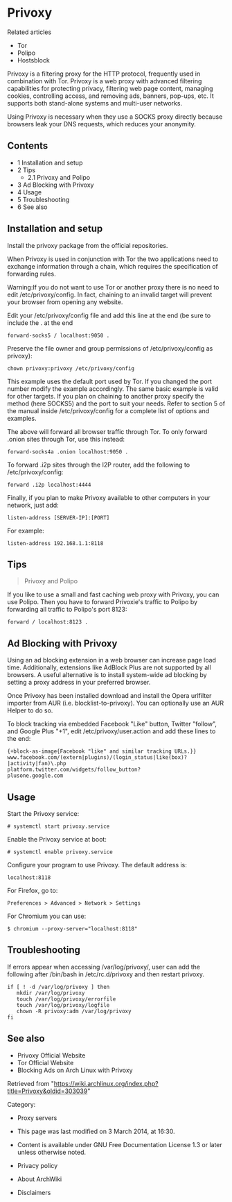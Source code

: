 Privoxy
=======

Related articles

-   Tor
-   Polipo
-   Hostsblock

Privoxy is a filtering proxy for the HTTP protocol, frequently used in
combination with Tor. Privoxy is a web proxy with advanced filtering
capabilities for protecting privacy, filtering web page content,
managing cookies, controlling access, and removing ads, banners,
pop-ups, etc. It supports both stand-alone systems and multi-user
networks.

Using Privoxy is necessary when they use a SOCKS proxy directly because
browsers leak your DNS requests, which reduces your anonymity.

Contents
--------

-   1 Installation and setup
-   2 Tips
    -   2.1 Privoxy and Polipo
-   3 Ad Blocking with Privoxy
-   4 Usage
-   5 Troubleshooting
-   6 See also

Installation and setup
----------------------

Install the privoxy package from the official repositories.

When Privoxy is used in conjunction with Tor the two applications need
to exchange information through a chain, which requires the
specification of forwarding rules.

Warning:If you do not want to use Tor or another proxy there is no need
to edit /etc/privoxy/config. In fact, chaining to an invalid target will
prevent your browser from opening any website.

Edit your /etc/privoxy/config file and add this line at the end (be sure
to include the . at the end

    forward-socks5 / localhost:9050 .

Preserve the file owner and group permissions of /etc/privoxy/config as
privoxy):

    chown privoxy:privoxy /etc/privoxy/config

This example uses the default port used by Tor. If you changed the port
number modify the example accordingly. The same basic example is valid
for other targets. If you plan on chaining to another proxy specify the
method (here SOCKS5) and the port to suit your needs. Refer to section 5
of the manual inside /etc/privoxy/config for a complete list of options
and examples.

The above will forward all browser traffic through Tor. To only forward
.onion sites through Tor, use this instead:

    forward-socks4a .onion localhost:9050 .

To forward .i2p sites through the I2P router, add the following to
/etc/privoxy/config:

    forward .i2p localhost:4444

Finally, if you plan to make Privoxy available to other computers in
your network, just add:

    listen-address [SERVER-IP]:[PORT]

For example:

    listen-address 192.168.1.1:8118

Tips
----

> Privoxy and Polipo

If you like to use a small and fast caching web proxy with Privoxy, you
can use Polipo. Then you have to forward Privoxie's traffic to Polipo by
forwarding all traffic to Polipo's port 8123:

    forward / localhost:8123 .

Ad Blocking with Privoxy
------------------------

Using an ad blocking extension in a web browser can increase page load
time. Additionally, extensions like AdBlock Plus are not supported by
all browsers. A useful alternative is to install system-wide ad blocking
by setting a proxy address in your preferred browser.

Once Privoxy has been installed download and install the Opera urlfilter
importer from AUR (i.e. blocklist-to-privoxy). You can optionally use an
AUR Helper to do so.

To block tracking via embedded Facebook "Like" button, Twitter "follow",
and Google Plus "+1", edit /etc/privoxy/user.action and add these lines
to the end:

    {+block-as-image{Facebook "like" and similar tracking URLs.}}
    www.facebook.com/(extern|plugins)/(login_status|like(box)?|activity|fan)\.php
    platform.twitter.com/widgets/follow_button?
    plusone.google.com

Usage
-----

Start the Privoxy service:

    # systemctl start privoxy.service

Enable the Privoxy service at boot:

    # systemctl enable privoxy.service

Configure your program to use Privoxy. The default address is:

    localhost:8118

For Firefox, go to:

    Preferences > Advanced > Network > Settings

For Chromium you can use:

    $ chromium --proxy-server="localhost:8118"

Troubleshooting
---------------

If errors appear when accessing /var/log/privoxy/, user can add the
following after /bin/bash in /etc/rc.d/privoxy and then restart privoxy.

    if [ ! -d /var/log/privoxy ] then
       mkdir /var/log/privoxy
       touch /var/log/privoxy/errorfile
       touch /var/log/privoxy/logfile
       chown -R privoxy:adm /var/log/privoxy
    fi

See also
--------

-   Privoxy Official Website
-   Tor Official Website
-   Blocking Ads on Arch Linux with Privoxy

Retrieved from
"https://wiki.archlinux.org/index.php?title=Privoxy&oldid=303039"

Category:

-   Proxy servers

-   This page was last modified on 3 March 2014, at 16:30.
-   Content is available under GNU Free Documentation License 1.3 or
    later unless otherwise noted.
-   Privacy policy
-   About ArchWiki
-   Disclaimers
